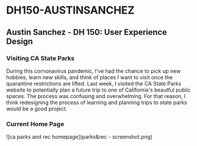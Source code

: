 # DH150-AUSTINSANCHEZ
## Austin Sanchez - DH 150: User Experience Design

### Visiting CA State Parks

During this cornonavirus pandemic, I've had the chance to pick up new hobbies, learn new skills, and think of places I want to visit once the quarantine restrictions are lifted. Last week, I visited the CA State Parks website to potentially plan a future trip to one of California's beautful public spaces. The process was confusing and overwhelming. For that reason, I think redesigning the process of learning and planning trips to state parks would be a good project.

### Current Home Page
![ca parks and rec homepage](parks&rec - screenshot.png)
